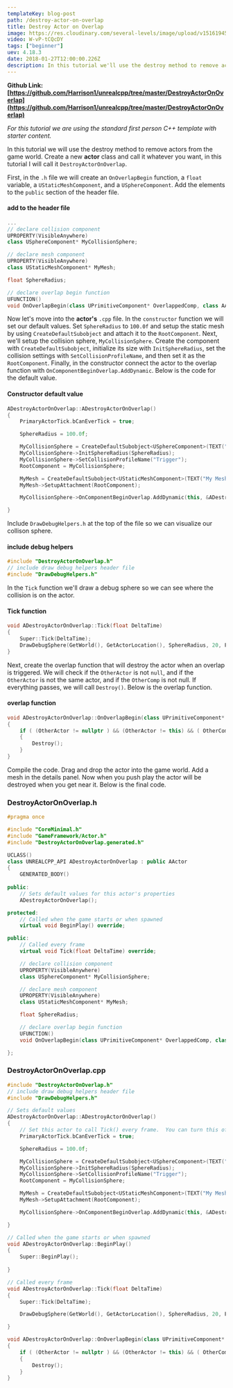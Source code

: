 ```yaml
---
templateKey: blog-post
path: /destroy-actor-on-overlap
title: Destroy Actor on Overlap
image: https://res.cloudinary.com/several-levels/image/upload/v1516194505/destory-on-overlap_b7f8b3.jpg
video: W-vP-tCQcDY
tags: ["beginner"]
uev: 4.18.3
date: 2018-01-27T12:00:00.226Z
description: In this tutorial we'll use the destroy method to remove actors from the game world.
---
```

**Github Link: [https://github.com/Harrison1/unrealcpp/tree/master/DestroyActorOnOverlap](https://github.com/Harrison1/unrealcpp/tree/master/DestroyActorOnOverlap)**

*For this tutorial we are using the standard first person C++ template with starter content.*

In this tutorial we will use the destroy method to remove actors from the game world. Create a new **actor** class and call it whatever you want, in this tutorial I will call it `DestroyActorOnOverlap`.

First, in the `.h` file we will create an `OnOverlapBegin` function, a `float` variable, a `UStaticMeshComponent`, and a `USphereComponent`. Add the elements to the `public` section of the header file.


#### add to the header file
```cpp
...
// declare collision component
UPROPERTY(VisibleAnywhere)
class USphereComponent* MyCollisionSphere;

// declare mesh component
UPROPERTY(VisibleAnywhere)
class UStaticMeshComponent* MyMesh;

float SphereRadius;

// declare overlap begin function
UFUNCTION()
void OnOverlapBegin(class UPrimitiveComponent* OverlappedComp, class AActor* OtherActor, class UPrimitiveComponent* OtherComp, int32 OtherBodyIndex, bool bFromSweep, const FHitResult& SweepResult);
```

Now let's move into the **actor's** `.cpp` file. In the `constructor` function we will set our default values. Set `SphereRadius` to `100.0f` and setup the static mesh by using `CreateDefaultSubobject` and attach it to the `RootComponent`. Next, we'll setup the collision sphere, `MyCollisionSphere`. Create the component with `CreateDefaultSubobject`, initialize its size with `InitSphereRadius`, set the collision settings with `SetCollisionProfileName`, and then set it as the `RootComponent`. Finally, in the constructor connect the actor to the overlap function with `OnComponentBeginOverlap.AddDynamic`. Below is the code for the default value.

#### Constructor default value
```cpp
ADestroyActorOnOverlap::ADestroyActorOnOverlap()
{
	PrimaryActorTick.bCanEverTick = true;

	SphereRadius = 100.0f;

	MyCollisionSphere = CreateDefaultSubobject<USphereComponent>(TEXT("My Sphere Component"));
	MyCollisionSphere->InitSphereRadius(SphereRadius);
	MyCollisionSphere->SetCollisionProfileName("Trigger");
	RootComponent = MyCollisionSphere;

	MyMesh = CreateDefaultSubobject<UStaticMeshComponent>(TEXT("My Mesh"));
	MyMesh->SetupAttachment(RootComponent);

	MyCollisionSphere->OnComponentBeginOverlap.AddDynamic(this, &ADestroyActorOnOverlap::OnOverlapBegin);

}
```

Include `DrawDebugHelpers.h` at the top of the file so we can visualize our collison sphere.

#### include debug helpers
```cpp
#include "DestroyActorOnOverlap.h"
// include draw debug helpers header file
#include "DrawDebugHelpers.h"
```

In the `Tick` function we'll draw a debug sphere so we can see where the collision is on the actor.

#### Tick function
```cpp
void ADestroyActorOnOverlap::Tick(float DeltaTime)
{
	Super::Tick(DeltaTime);
	DrawDebugSphere(GetWorld(), GetActorLocation(), SphereRadius, 20, FColor::Purple, false, -1, 0, 1);	
}
```

Next, create the overlap function that will destroy the actor when an overlap is triggered. We will check if the `OtherActor` is not `null`, and if the `OtherActor` is not the same actor, and if the `OtherComp` is not null. If everything passes, we will call `Destroy()`. Below is the overlap function.


#### overlap function
```cpp
void ADestroyActorOnOverlap::OnOverlapBegin(class UPrimitiveComponent* OverlappedComp, class AActor* OtherActor, class UPrimitiveComponent* OtherComp, int32 OtherBodyIndex, bool bFromSweep, const FHitResult& SweepResult)
{
	if ( (OtherActor != nullptr ) && (OtherActor != this) && ( OtherComp != nullptr ) ) 
	{
		Destroy();
	}
}
```

Compile the code. Drag and drop the actor into the game world. Add a mesh in the details panel. Now when you push play the actor will be destroyed when you get near it. Below is the final code.

### DestroyActorOnOverlap.h
```cpp
#pragma once

#include "CoreMinimal.h"
#include "GameFramework/Actor.h"
#include "DestroyActorOnOverlap.generated.h"

UCLASS()
class UNREALCPP_API ADestroyActorOnOverlap : public AActor
{
	GENERATED_BODY()
	
public:	
	// Sets default values for this actor's properties
	ADestroyActorOnOverlap();

protected:
	// Called when the game starts or when spawned
	virtual void BeginPlay() override;

public:	
	// Called every frame
	virtual void Tick(float DeltaTime) override;

	// declare collision component
	UPROPERTY(VisibleAnywhere)
	class USphereComponent* MyCollisionSphere;

	// declare mesh component
	UPROPERTY(VisibleAnywhere)
	class UStaticMeshComponent* MyMesh;

	float SphereRadius;

	// declare overlap begin function
	UFUNCTION()
	void OnOverlapBegin(class UPrimitiveComponent* OverlappedComp, class AActor* OtherActor, class UPrimitiveComponent* OtherComp, int32 OtherBodyIndex, bool bFromSweep, const FHitResult& SweepResult);

};
```

### DestroyActorOnOverlap.cpp
```cpp
#include "DestroyActorOnOverlap.h"
// include draw debug helpers header file
#include "DrawDebugHelpers.h"

// Sets default values
ADestroyActorOnOverlap::ADestroyActorOnOverlap()
{
 	// Set this actor to call Tick() every frame.  You can turn this off to improve performance if you don't need it.
	PrimaryActorTick.bCanEverTick = true;

	SphereRadius = 100.0f;

	MyCollisionSphere = CreateDefaultSubobject<USphereComponent>(TEXT("My Sphere Component"));
	MyCollisionSphere->InitSphereRadius(SphereRadius);
	MyCollisionSphere->SetCollisionProfileName("Trigger");
	RootComponent = MyCollisionSphere;

	MyMesh = CreateDefaultSubobject<UStaticMeshComponent>(TEXT("My Mesh"));
	MyMesh->SetupAttachment(RootComponent);

	MyCollisionSphere->OnComponentBeginOverlap.AddDynamic(this, &ADestroyActorOnOverlap::OnOverlapBegin);

}

// Called when the game starts or when spawned
void ADestroyActorOnOverlap::BeginPlay()
{
	Super::BeginPlay();
	
}

// Called every frame
void ADestroyActorOnOverlap::Tick(float DeltaTime)
{
	Super::Tick(DeltaTime);

	DrawDebugSphere(GetWorld(), GetActorLocation(), SphereRadius, 20, FColor::Purple, false, -1, 0, 1);	

}

void ADestroyActorOnOverlap::OnOverlapBegin(class UPrimitiveComponent* OverlappedComp, class AActor* OtherActor, class UPrimitiveComponent* OtherComp, int32 OtherBodyIndex, bool bFromSweep, const FHitResult& SweepResult)
{
	if ( (OtherActor != nullptr ) && (OtherActor != this) && ( OtherComp != nullptr ) ) 
	{
		Destroy();
	}
}
```